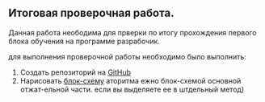 ## Итоговая проверочная работа.
Данная работа неободима для прверки по итогу прохождения первого блока обучения на программе разрабочик.

для выполнения проверочной работы необходимо было выполнить:
1. Создать репозиторий на [GitHub](https://github.com/ksuhosha/final_task)
2. Нарисовать [блок-схему](https://github.com/ksuhosha/final_task/blob/main/Final_task.drawio.png) аторитма ежно блок-схемой основной отжат-ельной части. если вы
выделяете ее в штдельный метод)
